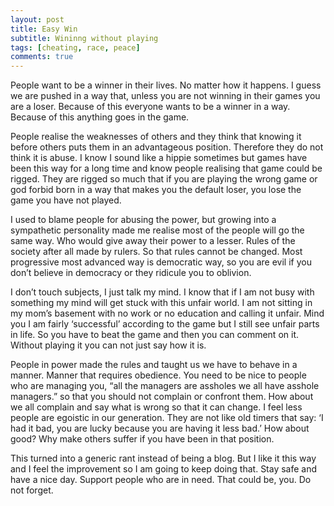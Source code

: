 ```yaml
---
layout: post
title: Easy Win
subtitle: Wininng without playing
tags: [cheating, race, peace]
comments: true
---
```


People want to be a winner in their lives. No matter how it happens. I guess we are pushed in a way that, unless you are not winning in their games you are a loser. Because of this everyone wants to be a winner in a way. Because of this anything goes in the game.

People realise the weaknesses of others and they think that knowing it before others puts them in an advantageous position. Therefore they do not think it is abuse. I know I sound like a hippie sometimes but games have been this way for a long time and know people realising that game could be rigged. They are rigged so much that if you are playing the wrong game or god forbid born in a way that makes you the default loser, you lose the game you have not played. 

I used to blame people for abusing the power, but growing into a sympathetic personality made me realise most of the people will go the same way. Who would give away their power to a lesser. Rules of the society after all made by rulers. So that rules cannot be changed. Most progressive most advanced way is democratic way, so you are evil if you don’t believe in democracy or they ridicule you to oblivion.

I don’t touch subjects, I just talk my mind. I know that if I am not busy with something my mind will get stuck with this unfair world. I am not sitting in my mom’s basement with no work or no education and calling it unfair. Mind you I am fairly ‘successful’ according to the game but I still see unfair parts in life. So you have to beat the game and then you can comment on it. Without playing it you can not just say how it is.

People in power made the rules and taught us we have to behave in a manner. Manner that requires obedience. You need to be nice to people who are managing you, “all the managers are assholes we all have asshole managers.” so that you should not complain or confront them. How about we all complain and say what is wrong so that it can change. I feel less people are egoistic in our generation. They are not like old timers that say: ‘I had it bad, you are lucky because you are having it less bad.’ How about good? Why make others suffer if you have been in that position.

This turned into a generic rant instead of being a blog. But I like it this way and I feel the improvement so I am going to keep doing that. Stay safe and have a nice day. Support people who are in need. That could be, you. Do not forget.
